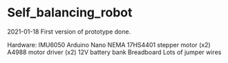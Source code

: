 # Self_balancing_robot

2021-01-18
First version of prototype done. 

Hardware:
IMU6050
Arduino Nano
NEMA 17HS4401 stepper motor (x2)
A4988 motor driver (x2)
12V battery bank 
Breadboard
Lots of jumper wires
